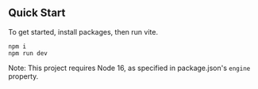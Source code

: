 ## Quick Start

To get started, install packages, then run vite.

```
npm i
npm run dev
```

Note: This project requires Node 16, as specified in package.json's `engine` property.
